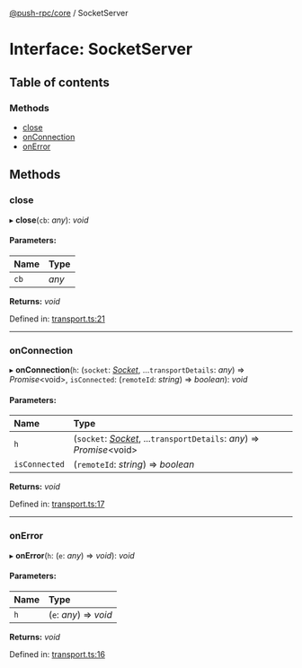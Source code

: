 [@push-rpc/core](../README.md) / SocketServer

# Interface: SocketServer

## Table of contents

### Methods

- [close](socketserver.md#close)
- [onConnection](socketserver.md#onconnection)
- [onError](socketserver.md#onerror)

## Methods

### close

▸ **close**(`cb`: *any*): *void*

#### Parameters:

| Name | Type |
| :------ | :------ |
| `cb` | *any* |

**Returns:** *void*

Defined in: [transport.ts:21](https://github.com/vasyas/typescript-rpc/blob/567818c/packages/core/src/transport.ts#L21)

___

### onConnection

▸ **onConnection**(`h`: (`socket`: [*Socket*](socket.md), ...`transportDetails`: *any*) => *Promise*<void\>, `isConnected`: (`remoteId`: *string*) => *boolean*): *void*

#### Parameters:

| Name | Type |
| :------ | :------ |
| `h` | (`socket`: [*Socket*](socket.md), ...`transportDetails`: *any*) => *Promise*<void\> |
| `isConnected` | (`remoteId`: *string*) => *boolean* |

**Returns:** *void*

Defined in: [transport.ts:17](https://github.com/vasyas/typescript-rpc/blob/567818c/packages/core/src/transport.ts#L17)

___

### onError

▸ **onError**(`h`: (`e`: *any*) => *void*): *void*

#### Parameters:

| Name | Type |
| :------ | :------ |
| `h` | (`e`: *any*) => *void* |

**Returns:** *void*

Defined in: [transport.ts:16](https://github.com/vasyas/typescript-rpc/blob/567818c/packages/core/src/transport.ts#L16)
